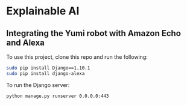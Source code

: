 # Explainable AI
## Integrating the Yumi robot with Amazon Echo and Alexa

To use this project, clone this repo and run the following:

```bash
sudo pip install Django==1.10.1
sudo pip install django-alexa
```

To run the Django server:

```bash
python manage.py runserver 0.0.0.0:443
```
